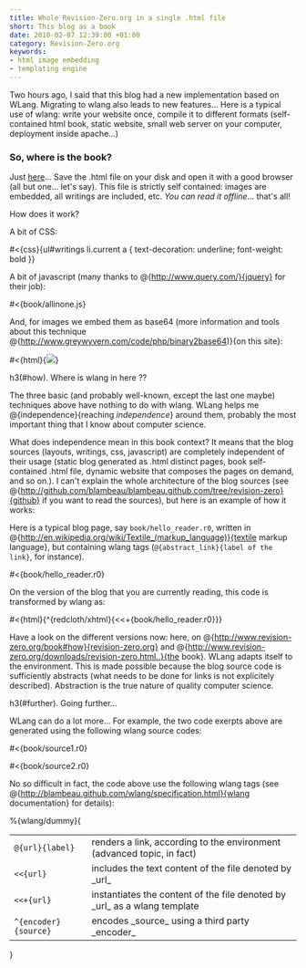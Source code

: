 ```yaml
--- 
title: Whole Revision-Zero.org in a single .html file
short: This blog as a book
date: 2010-02-07 12:39:00 +01:00
category: Revision-Zero.org
keywords: 
- html image embedding
- templating engine
---
```

Two hours ago, I said that this blog had a new implementation based on WLang. Migrating to wlang also leads to new features... Here is a typical use of wlang: write your website once, compile it to different formats (self-contained html book, static website, small web server on your computer, deployment inside apache...)

### So, where is the book?

Just <a href="@{http://revision-zero.org/downloads/revision-zero.html}" target="_blank">here</a>... Save the .html file on your disk and open it with a good browser (all but one... let's say). This file is strictly self contained: images are embedded, all writings are included, etc. *You can read it offline*... that's all!

How does it work?

A bit of CSS:

#<{css}{ul#writings li.current a { text-decoration: underline; font-weight: bold }}

A bit of javascript (many thanks to @{http://www.query.com/}{jquery} for their job):

#<{book/allinone.js}

And, for images we embed them as base64 (more information and tools about this technique @{http://www.greywyvern.com/code/php/binary2base64)}{on this site}:

#<{html}{<img src="data:image/png;base64,..."></img>}

h3(#how). Where is wlang in here ??

The three basic (and probably well-known, except the last one maybe) techniques above have nothing to do with wlang. WLang helps me @{independence}{reaching _independence_} around them, probably the most important thing that I know about computer science.

What does independence mean in this book context? It means that the blog sources (layouts, writings, css, javascript) are completely independent of their usage (static blog generated as .html distinct pages, book self-contained .html file, dynamic website that composes the pages on demand, and so on.). I can't explain the whole architecture of the blog sources (see @{http://github.com/blambeau/blambeau.github.com/tree/revision-zero}{github} if you want to read the sources), but here is an example of how it works:

Here is a typical blog page, say <code>book/hello_reader.r0</code>, written in @{http://en.wikipedia.org/wiki/Textile_(markup_language)}{textile markup language}, but containing wlang tags (<code>\@{abstract_link\}{label of the link}</code>, for instance).

#<{book/hello_reader.r0}

On the version of the blog that you are currently reading, this code is transformed by wlang as:

#<{html}{^{redcloth/xhtml}{<<+{book/hello_reader.r0}}}

Have a look on the different versions now: here, on @{http://www.revision-zero.org/book#how}{revision-zero.org} and @{http://www.revision-zero.org/downloads/revision-zero.html..}{the book}. WLang adapts itself to the environment. This is made possible because the blog source code is sufficiently abstracts (what needs to be done for links is not explicitely described). Abstraction is the true nature of quality computer science.

h3(#further). Going further...

WLang can do a lot more... For example, the two code exerpts above are generated using the following wlang source codes:

#<{book/source1.r0}

#<{book/source2.r0}

No so difficult in fact, the code above use the following wlang tags (see @{http://blambeau.github.com/wlang/specification.html}{wlang documentation} for details):

%{wlang/dummy}{
<table>
  <tr>
    <td><code>@{url}{label}</code></td>
    <td>renders a link, according to the environment (advanced topic, in fact)</td>
  </tr>
  <tr>
    <td><code><<{url}</code></td>
    <td>includes the text content of the file denoted by _url_</td>
  </tr>
  <tr>
    <td><code><<+{url}</code></td>
    <td>instantiates the content of the file denoted by _url_ as a wlang template</td>
  </tr>
  <tr>
    <td><code>^{encoder}{source}</code></td>
    <td>encodes _source_ using a third party _encoder_</td>
  </tr>
</table>  
}
